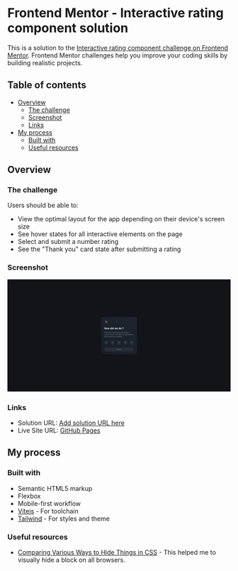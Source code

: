 # Frontend Mentor - Interactive rating component solution

This is a solution to the [Interactive rating component challenge on Frontend Mentor](https://www.frontendmentor.io/challenges/interactive-rating-component-koxpeBUmI). Frontend Mentor challenges help you improve your coding skills by building realistic projects. 

## Table of contents

- [Overview](#overview)
  - [The challenge](#the-challenge)
  - [Screenshot](#screenshot)
  - [Links](#links)
- [My process](#my-process)
  - [Built with](#built-with)
  - [Useful resources](#useful-resources)

## Overview

### The challenge

Users should be able to:

- View the optimal layout for the app depending on their device's screen size
- See hover states for all interactive elements on the page
- Select and submit a number rating
- See the "Thank you" card state after submitting a rating

### Screenshot

![Project screenshot](./docs/interactive-rating-component.png)

### Links

- Solution URL: [Add solution URL here](https://your-solution-url.com)
- Live Site URL: [GitHub Pages](https://john-mirage.github.io/interactive-rating-component/)

## My process

### Built with

- Semantic HTML5 markup
- Flexbox
- Mobile-first workflow
- [Vitejs](https://vitejs.dev/) - For toolchain
- [Tailwind](https://tailwindcss.com/) - For styles and theme

### Useful resources

- [Comparing Various Ways to Hide Things in CSS](https://css-tricks.com/comparing-various-ways-to-hide-things-in-css/) - This helped me to visually hide a block on all browsers.

